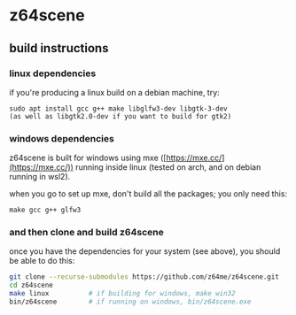 # z64scene

## build instructions

### linux dependencies

if you're producing a linux build on a debian machine, try:
```
sudo apt install gcc g++ make libglfw3-dev libgtk-3-dev
(as well as libgtk2.0-dev if you want to build for gtk2)
```

### windows dependencies

z64scene is built for windows using mxe ([https://mxe.cc/](https://mxe.cc/)) running
inside linux (tested on arch, and on debian running in wsl2).

when you go to set up mxe, don't build all the packages; you only need this:
```
make gcc g++ glfw3
```

### and then clone and build z64scene

once you have the dependencies for your system (see above), you should be able to do this:
```sh
git clone --recurse-submodules https://github.com/z64me/z64scene.git
cd z64scene
make linux          # if building for windows, make win32
bin/z64scene        # if running on windows, bin/z64scene.exe
```

